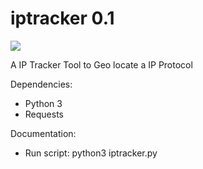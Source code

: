 # iptracker 0.1

<img src="https://i.imgur.com/IF6axJS.png">

A IP Tracker Tool to Geo locate a IP Protocol

Dependencies:
- Python 3
- Requests

Documentation:
- Run script: python3 iptracker.py
